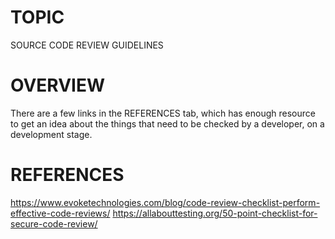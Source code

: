 # TOPIC 
SOURCE CODE REVIEW GUIDELINES

# OVERVIEW
There are a few links in the REFERENCES tab, which has enough resource to get an idea about the things that need to
be checked by a developer, on a development stage.

# REFERENCES
https://www.evoketechnologies.com/blog/code-review-checklist-perform-effective-code-reviews/
https://allabouttesting.org/50-point-checklist-for-secure-code-review/
